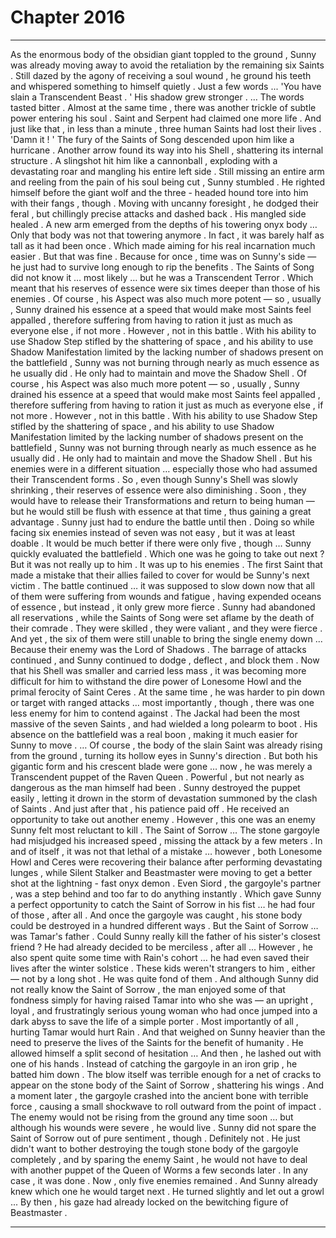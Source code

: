 
# Chapter 2016


---

As the enormous body of the obsidian giant toppled to the ground , Sunny was already moving away to avoid the retaliation by the remaining six Saints . Still dazed by the agony of receiving a soul wound , he ground his teeth and whispered something to himself quietly .
Just a few words ...
'You have slain a Transcendent Beast . '
His shadow grew stronger . … The words tasted bitter .
Almost at the same time , there was another trickle of subtle power entering his soul . Saint and Serpent had claimed one more life . And just like that , in less than a minute , three human Saints had lost their lives . 'Damn it ! '
The fury of the Saints of Song descended upon him like a hurricane . Another arrow found its way into his Shell , shattering its internal structure . A slingshot hit him like a cannonball , exploding with a devastating roar and mangling his entire left side . Still missing an entire arm and reeling from the pain of his soul being cut , Sunny stumbled . He righted himself before the giant wolf and the three - headed hound tore into him with their fangs , though . Moving with uncanny foresight , he dodged their feral , but chillingly precise attacks and dashed back .
His mangled side healed . A new arm emerged from the depths of his towering onyx body …
Only that body was not that towering anymore . In fact , it was barely half as tall as it had been once . Which made aiming for his real incarnation much easier . But that was fine . Because for once , time was on Sunny's side — he just had to survive long enough to rip the benefits . The Saints of Song did not know it … most likely … but he was a Transcendent Terror . Which meant that his reserves of essence were six times deeper than those of his enemies . Of course , his Aspect was also much more potent — so , usually , Sunny drained his essence at a speed that would make most Saints feel appalled , therefore suffering from having to ration it just as much as everyone else , if not more .
However , not in this battle . With his ability to use Shadow Step stifled by the shattering of space , and his ability to use Shadow Manifestation limited by the lacking number of shadows present on the battlefield , Sunny was not burning through nearly as much essence as he usually did . He only had to maintain and move the Shadow Shell .
Of course , his Aspect was also much more potent — so , usually , Sunny drained his essence at a speed that would make most Saints feel appalled , therefore suffering from having to ration it just as much as everyone else , if not more .
However , not in this battle . With his ability to use Shadow Step stifled by the shattering of space , and his ability to use Shadow Manifestation limited by the lacking number of shadows present on the battlefield , Sunny was not burning through nearly as much essence as he usually did . He only had to maintain and move the Shadow Shell .
But his enemies were in a different situation … especially those who had assumed their Transcendent forms . So , even though Sunny's Shell was slowly shrinking , their reserves of essence were also diminishing . Soon , they would have to release their Transformations and return to being human — but he would still be flush with essence at that time , thus gaining a great advantage . Sunny just had to endure the battle until then .
Doing so while facing six enemies instead of seven was not easy , but it was at least doable . It would be much better if there were only five , though …
Sunny quickly evaluated the battlefield . Which one was he going to take out next ?
But it was not really up to him . It was up to his enemies . The first Saint that made a mistake that their allies failed to cover for would be Sunny's next victim .
The battle continued … it was supposed to slow down now that all of them were suffering from wounds and fatigue , having expended oceans of essence , but instead , it only grew more fierce . Sunny had abandoned all reservations , while the Saints of Song were set aflame by the death of their comrade . They were skilled , they were valiant , and they were fierce .
And yet , the six of them were still unable to bring the single enemy down ... Because their enemy was the Lord of Shadows .
The barrage of attacks continued , and Sunny continued to dodge , deflect , and block them . Now that his Shell was smaller and carried less mass , it was becoming more difficult for him to withstand the dire power of Lonesome Howl and the primal ferocity of Saint Ceres . At the same time , he was harder to pin down or target with ranged attacks … most importantly , though , there was one less enemy for him to contend against . The Jackal had been the most massive of the seven Saints , and had wielded a long polearm to boot . His absence on the battlefield was a real boon , making it much easier for Sunny to move . … Of course , the body of the slain Saint was already rising from the ground , turning its hollow eyes in Sunny's direction . But both his gigantic form and his crescent blade were gone … now , he was merely a Transcendent puppet of the Raven Queen .
Powerful , but not nearly as dangerous as the man himself had been .
Sunny destroyed the puppet easily , letting it drown in the storm of devastation summoned by the clash of Saints . And just after that , his patience paid off . He received an opportunity to take out another enemy . However , this one was an enemy Sunny felt most reluctant to kill . The Saint of Sorrow …
The stone gargoyle had misjudged his increased speed , missing the attack by a few meters . In and of itself , it was not that lethal of a mistake … however , both Lonesome Howl and Ceres were recovering their balance after performing devastating lunges , while Silent Stalker and Beastmaster were moving to get a better shot at the lightning - fast onyx demon . Even Siord , the gargoyle's partner , was a step behind and too far to do anything instantly . Which gave Sunny a perfect opportunity to catch the Saint of Sorrow in his fist … he had four of those , after all . And once the gargoyle was caught , his stone body could be destroyed in a hundred different ways . But the Saint of Sorrow … was Tamar's father .
Could Sunny really kill the father of his sister's closest friend ?
He had already decided to be merciless , after all ...
However , he also spent quite some time with Rain's cohort … he had even saved their lives after the winter solstice . These kids weren't strangers to him , either — not by a long shot . He was quite fond of them . And although Sunny did not really know the Saint of Sorrow , the man enjoyed some of that fondness simply for having raised Tamar into who she was — an upright , loyal , and frustratingly serious young woman who had once jumped into a dark abyss to save the life of a simple porter . Most importantly of all , hurting Tamar would hurt Rain . And that weighed on Sunny heavier than the need to preserve the lives of the Saints for the benefit of humanity .
He allowed himself a split second of hesitation …
And then , he lashed out with one of his hands .
Instead of catching the gargoyle in an iron grip , he batted him down .
The blow itself was terrible enough for a net of cracks to appear on the stone body of the Saint of Sorrow , shattering his wings . And a moment later , the gargoyle crashed into the ancient bone with terrible force , causing a small shockwave to roll outward from the point of impact . The enemy would not be rising from the ground any time soon … but although his wounds were severe , he would live .
Sunny did not spare the Saint of Sorrow out of pure sentiment , though . Definitely not .
He just didn't want to bother destroying the tough stone body of the gargoyle completely , and by sparing the enemy Saint , he would not have to deal with another puppet of the Queen of Worms a few seconds later . In any case , it was done . Now , only five enemies remained . And Sunny already knew which one he would target next . He turned slightly and let out a growl ...
By then , his gaze had already locked on the bewitching figure of Beastmaster .

---

